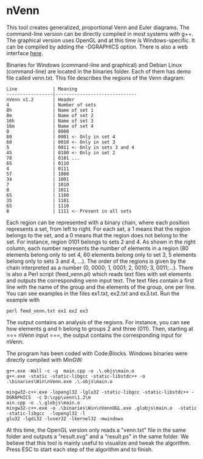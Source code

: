 # nVenn
This tool creates generalized, proportional Venn and Euler diagrams. The command-line version can be directly compiled in most systems with g++. The graphical version uses OpenGL and at this time is Windows-specific. It can be compiled by adding the -DGRAPHICS option. There is also a web interface [here](http://degradome.uniovi.es/cgi-bin/nVenn/nvenn.cgi).

Binaries for Windows (command-line and graphical) and Debian Linux (command-line) are located in the binaries folder. Each of them has demo file called venn.txt. This file describes the regions of the Venn diagram:
```
Line             | Meaning
-----------------|------------------------------
nVenn v1.2       | Header
4                | Number of sets
8h               | Name of set 1
8m               | Name of set 2
16h              | Name of set 3
16m              | Name of set 4
0                | 0000
80               | 0001 <- Only in set 4
60               | 0010 <- Only in set 3
5                | 0011 <- Only in sets 3 and 4
45               | 0100 <- Only in set 2
78               | 0101 ...
65               | 0110
4                | 0111
57               | 1000
34               | 1001
7                | 1010
8                | 1011
65               | 1100
35               | 1101
65               | 1110
8                | 1111 <- Present in all sets
```
Each region can be represented with a binary chain, where each position represents a set, from left to right. For each set, a 1 means that the region belongs to the set, and a 0 means that the region does not belong to the set. For instance, region 0101 belongs to sets 2 and 4.
As shown in the right column, each number represents the number of elements in a region (80 elements belong only to set 4, 60 
elements belong only to set 3, 5 elements belong only to sets 3 and 4, ...). The order of the regions is given by the chain interpreted as a number (0, 0000; 1, 0001; 2, 0010; 3, 0011;...). There is also a Perl script (feed_venn.pl) which reads text files with set elements and outputs the corresponding venn input text. The text files contain a first line with the name of the group and the elements of the group, one per line. You can see examples in the files ex1.txt, ex2.txt and ex3.txt. Run the example with 

```
perl feed_venn.txt ex1 ex2 ex3
```
The output contains an analysis of the regions. For instance, you can see how elements g and h belong to groups 2 and three (011). Then, starting at === nVenn input ===, the output contains the corresponding input for nVenn.

The program has been coded with Code:Blocks. Windows binaries were directly compiled with MinGW:

```
g++.exe -Wall -c -g  main.cpp -o .\.objs\main.o
g++.exe -static -static-libgcc -static-libstdc++ -o .\binaries\Win\nVenn.exe .\.objs\main.o

mingw32-c++.exe -lopengl32 -lglu32 -static-libgcc -static-libstdc++ -DGRAPHICS  -c D:\cpp\venn\1.2\m
ain.cpp -o .\.globjs\main.o
mingw32-c++.exe -o .\binaries\Win\nVennOGL.exe .globjs\main.o  -static -static-libgcc  -lopengl32 -l
glu32 -lgdi32 -luser32 -lkernel32 -mwindows
```
At this time, the OpenGL version only reads a "venn.txt" file in the same folder and outputs a "result.svg" and a "result.ps" in the same folder. We believe that this tool is mainly useful to visualize and tweak the algorithm. Press ESC to start each step of the algorithm and to finish.
